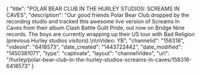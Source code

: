 {
    "title": "POLAR BEAR CLUB IN THE HURLEY STUDIOS: SCREAMS IN CAVES",
    "description": "Our good friends Polar Bear Club dropped by the recording studio and tracked this awesome live version of Screams In Caves from their album Clash Battle Guilt Pride, out now on Bridge Nine records. The boys are currently wrapping up their US tour with Bad Religion (previous Hurley studios visitors).\n\nVideo: YB",
    "channelid": "158318",
    "videoid": "6418573",
    "date_created": "1443722442",
    "date_modified": "1450381071",
    "type": "captivate",
    "layout": "channelVideo",
    "url": "\/hurley\/polar-bear-club-in-the-hurley-studios-screams-in-caves\/158318-6418573"
}